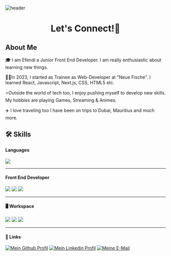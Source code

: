 
<!--
**Efendi5/Efendi5** is a ✨ _special_ ✨ repository because its `README.md` (this file) appears on your GitHub profile.

Here are some ideas to get you started:

- 🔭 I’m currently working on ...
- 🌱 I’m currently learning ...
- 👯 I’m looking to collaborate on ...
- 🤔 I’m looking for help with ...
- 💬 Ask me about ...
- 📫 How to reach me: ...
- 😄 Pronouns: ...
- ⚡ Fun fact: ...
-->


![header](https://capsule-render.vercel.app/api?type=wave&color=auto&height=200&section=header&text=Hey%20Everyone👋!&fontSize=70)
<h1 align="center" bold>Let's Connect!💬 </h1>


<h2 align="left" bold> About Me </h2>
  
<section>
<p>🎓 I am Efendi a Junior Front End Developer. I am really enthusiastic about learning new things. </p>
<p>👨‍💻In 2023, I started as Trainee as Web-Developer at "Neue Fische". I learned React, Javascript, Next.js, CSS, HTML5 etc. </p>
<p>⭐Outside the world of tech too, I enjoy pushing myself to develop new skills. My hobbies are playing Games, Streaming & Animes. </p>

  <p>✈️ I love traveling too I have been on trips to Dubai, Mauritius and much more. </p>
</section>


<h2 align="left" bold>🛠️ Skills </h2>


<h4 align="left" bold> Languages </h4>

<section>
<img src="https://img.icons8.com/color/48/null/javascript--v1.png"/>
  
 ---

  <h4 align="left" bold>Front End Developer </h4>

<img src="https://img.icons8.com/plasticine/50/null/react.png"/>
<img src="https://img.icons8.com/external-tal-revivo-color-tal-revivo/38/null/external-html-5-is-a-software-solution-stack-that-defines-the-properties-and-behaviors-of-web-page-logo-color-tal-revivo.png"/>
<img src="https://img.icons8.com/color/47/null/css3.png"/>

---

  <h4 align="left" bold>🖥️ Workspace </h4>
<section>
<img src="https://img.icons8.com/material-outlined/35/null/mac-os--v2.png"/>
<img src="https://img.icons8.com/color/40/null/visual-studio-code-2019.png"/>
<img src="https://img.icons8.com/ios-glyphs/30/null/windows-10.png"/>

---

  <h4 align="left" bold>🔗 Links </h4>

[![Mein Github Profil](https://img.icons8.com/glyph-neue/50/null/github.png)](https://github.com/Efendi5)
[![Mein Linkedin Profil](https://img.icons8.com/doodle/45/null/linkedin-circled.png)](https://www.linkedin.com/in/efendi-varol-b9a632266/)
[![Meine E-Mail](https://img.icons8.com/material-rounded/45/null/mail.png)](efendiv@icloud.com)
